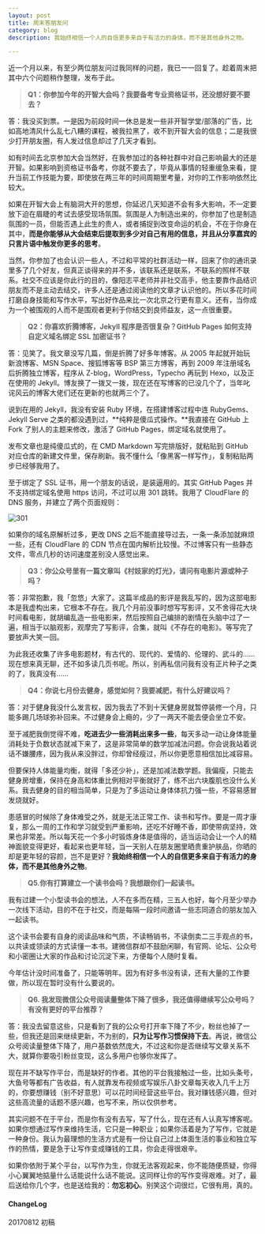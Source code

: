 ```yaml
---
layout: post
title: 周末答朋友问
category: blog
description: 我始终相信一个人的自信更多来自于有活力的身体，而不是其他身外之物。

---
```


近一个月以来，有至少两位朋友问过我同样的问题，我已一一回复了。趁着周末把其中六个问题稍作整理，发布于此。

>**Q1：你参加今年的开智大会吗？我要备考专业资格证书，还没想好要不要去？**

答：我没买到票。一是因为前段时间一休总是发一些非开智学堂/部落的广告，比如高地清风什么乱七八糟的课程，被我拉黑了，收不到开智大会的信息；二是我很少打开朋友圈，有人发过信息却过了几天才看到。

如有时间去北京参加大会当然好，在我参加过的各种社群中对自己影响最大的还是开智。如果影响到资格证书备考，你就不要去了，毕竟从事情的轻重缓急来看，提升当前工作技能为要，即使放在两三年的时间周期里考量，对你的工作影响依然比较大。

如果在开智大会上有脑洞大开的思想，你延迟几天知道不会有多大影响，不一定要放下迫在眉睫的考试去感受现场氛围。氛围是人为制造出来的，你参加了也是制造氛围的一员，但能否遇上此生的贵人，或者捕捉到改变命运的机会，不在于你身在其中，**而是你能够从大会结束后提取到多少对自己有用的信息，并且从分享嘉宾的只言片语中触发你更多的思考**。

当然，你参加了也会认识一些人，不过和平常的社群活动一样，回来了你的通讯录里多了几个好友，但真正谈得来的并不多，该联系还是联系，不联系的照样不联系。社交不应该是你此行的目的，像阳志平老师并非社交高手，他主要靠作品结识朋友而不是主动去结交，许多人还是通过阅读他的文章才认识他的。所以多花时间打磨自身技能和写作水平，写出好作品来比一次北京之行更有意义。还有，当你成为一个被围观的人而不是围观者更利于你结交到良师益友，这一点很重要。

>**Q2：你喜欢折腾博客，Jekyll 程序是否很复杂？GitHub Pages 如何支持自定义域名绑定 SSL 加密证书？**

答：见笑了。我文章没写几篇，倒是折腾了好多年博客。从 2005 年起就开始玩新浪博客、MSN Space、搜狐博客等 BSP 第三方博客，再到 2009 年注册域名后折腾独立博客，程序从 Z-blog，WordPress，Typecho 再玩到 Hexo，以及正在使用的 Jekyll。博友换了一拨又一拨，现在还在写博客的已没几个了，当年叱诧风云的博客大佬们还在更新的也就两三个了。

说到在用的 Jekyll，我没有安装 Ruby 环境，在搭建博客过程中连 RubyGems、Jekyll Serve 之类的都没遇到过，**纯粹是傻瓜式操作。**我直接在 GitHub 上 Fork 了别人的主题来修改，激活了 GitHub Pages，绑定域名就使用了。

发布文章也是纯傻瓜式的，在 CMD Markdown 写完排版好，就粘贴到 GitHub 对应仓库的新建文件里，保存刷新。我不懂什么「像黑客一样写作」，复制粘贴两步已经够我用了。

至于绑定了 SSL 证书，用一个朋友的话说，是装逼用的。其实 GitHub Pages 并不支持绑定域名使用 https 访问，不过可以用 301 跳转。我用了 CloudFlare 的 DNS 服务，并建立了两个页面规则：

![301][1]

如果你的域名原解析过多，更改 DNS 之后不能直接导过去，一条一条添加就麻烦一些，还有 CloudFlare 的 CDN 节点在国内解析比较慢。不过博客只有一些静态文件，零点几秒的访问速度差别没人感觉出来。

>**Q3：你公众号里有一篇文章叫《村妓家的灯光》，请问有电影片源或种子吗？**

答：非常抱歉，我「忽悠」大家了。这篇半成品的影评是我乱写的，因为这部电影本是我虚构出来，它根本不存在。我几个月前没事时想写写影评，又不舍得花大块时间看电影，就胡编乱造一些电影来，然后按照自己编排的剧情在头脑中过了一遍，相当于以脑观影，观摩完了写影评，合集，就叫《不存在的电影》。等写完了要放声大笑一回。

为此我还收集了许多电影题材，有古代的、现代的、爱情的、伦理的、武斗的……现在想来真无聊，还不如多读几页书呢。所以，别再私信问我有没有正片种子之类的了，我真没有……

>**Q4：你说七月份去健身，感觉如何？我要减肥，有什么好建议吗？**

答：对于健身我没什么发言权，因为我去了不到十天健身房就暂停装修一个月，只能多踢几场球弥补回来。不过健身会上瘾的，少了一两天不能去便会坐立不安。

至于减肥我倒觉得不难，**吃进去少一些消耗出来多一些**，每天多动一动让身体能量消耗处于负数状态就减下来了，这是非常简单的数学加减法问题。你会说我站着说话不嫌腰疼，因为我从来没胖过，你却曾经瘦过，所以你更愿意相信加比减容易。

但要保持人体能量均衡，就得「多还少补」，还是加减法数学题。我偏瘦，只能去健身房增重，保持在身高和体重比例相对平衡就好了，练不出六块腹肌也没什么关系。我去健身的目的相当简单，只是为了多运动让身体体抗力强一些，不容易感冒发烧就好。

患感冒的时候除了身体难受之外，就是无法正常工作、读书和写作。要是一周才康复，那么一周的工作和学习就受到严重影响，还吃不好睡不香，即使带病坚持，效果也非常差。所以每天花一个多小时锻炼身体是值得的，适当运动会让一个人的精神面貌变得更好，看起来也更年轻，当一天别人在朋友圈里晒贵重护肤品，你晒的却是更年轻的容颜，岂不是更好？**我始终相信一个人的自信更多来自于有活力的身体，而不是其他身外之物**。

>**Q5.你有打算建立一个读书会吗？我想跟你们一起读书。**

我有过建一个小型读书会的想法，人不在多而在精，三五人也好，每个月至少举办一次线下活动，目的不在于社交，而是每隔一段时间邀请一些志同道合的朋友加入一起读书。

这个读书会要有自身的阅读品味和气质，不读畅销书，不读倒卖二三手观点的书，以共读或领读的方式读懂一本书。建微信群却不鼓励闲聊，有官网、论坛、公众号和小密圈让大家的作品和讨论沉淀下来，方便每个人随时复看。

今年估计没时间准备了，只能等明年。因为有好多书没有读，还有大量的工作要做，所以现在暂时没有什么要说的。

>**Q6. 我发现微信公众号阅读量整体下降了很多，我还值得继续写公众号吗？有没有更好的平台推荐？**

答：我没去留意这些，只是看到了我的公众号打开率下降了不少，粉丝也掉了一些，但我还是回来继续更新，不为别的，**只为让写作习惯保持下去**。再说，微信公众号阅读量整体下降了，用户基数依然庞大，不过这和你是否继续写文章关系不大，就算你要吸引粉丝变现，这么多用户也够你发挥了。

现在并不缺写作平台，而是缺好的作者。其他的平台我接触过一些，比如头条号，大鱼号等都有广告收益，有人就靠发布视频或写娱乐八卦文章每天收入几千上万的，你要想赚钱（别不好意思）可以花时间经营这些平台。我对赚钱感兴趣，但对这些高流量的话题不感兴趣，也写不来，所以仅供参考。

其实问题不在于平台，而是你有没有去写，写了什么，现在还有人认真写博客呢。如果你想通过写作来维持生活，它只是一种职业；如果你活着是为了写作，它就是一种身份。我认为最理想的生活方式是有一份让自己过上体面生活的事业和独立写作的热情，要是急于让写作变成赚钱的工具，你会走得很艰辛。

如果你依附于某个平台，以写作为生，你就无法客观起来，你不能随便质疑，你得小心翼翼地掂量什么话能说什么话不能说。这同样让你的写作变得艰难。对了，最后送给你几个字，也是送给我的：**勿忘初心**。别笑这个词很烂，它很有用，真的。

#### **ChangeLog**

20170812 初稿

[1]:https://raw.githubusercontent.com/weihaisheng/weihaisheng.github.io/master/images/301.jpg
